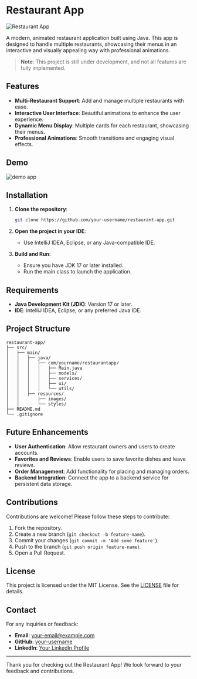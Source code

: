 # Restaurant App

![Restaurant App](https://via.placeholder.com/1200x400?text=Restaurant+App+Logo)

A modern, animated restaurant application built using Java. This app is designed to handle multiple restaurants, showcasing their menus in an interactive and visually appealing way with professional animations. 

> **Note**: This project is still under development, and not all features are fully implemented.

## Features

- **Multi-Restaurant Support**: Add and manage multiple restaurants with ease.
- **Interactive User Interface**: Beautiful animations to enhance the user experience.
- **Dynamic Menu Display**: Multiple cards for each restaurant, showcasing their menus.
- **Professional Animations**: Smooth transitions and engaging visual effects.

## Demo

![demo app](https://github.com/user-attachments/assets/2af214ec-0b24-4d14-bdf6-dc06e2e8b824)


## Installation

1. **Clone the repository**:
   ```bash
   git clone https://github.com/your-username/restaurant-app.git
   ```

2. **Open the project in your IDE**:
   - Use IntelliJ IDEA, Eclipse, or any Java-compatible IDE.

3. **Build and Run**:
   - Ensure you have JDK 17 or later installed.
   - Run the main class to launch the application.

## Requirements

- **Java Development Kit (JDK)**: Version 17 or later.
- **IDE**: IntelliJ IDEA, Eclipse, or any preferred Java IDE.

## Project Structure

```
restaurant-app/
├── src/
│   ├── main/
│   │   ├── java/
│   │   │   ├── com/yourname/restaurantapp/
│   │   │   │   ├── Main.java
│   │   │   │   ├── models/
│   │   │   │   ├── services/
│   │   │   │   ├── ui/
│   │   │   │   └── utils/
│   │   ├── resources/
│   │       ├── images/
│   │       └── styles/
├── README.md
└── .gitignore
```

## Future Enhancements

- **User Authentication**: Allow restaurant owners and users to create accounts.
- **Favorites and Reviews**: Enable users to save favorite dishes and leave reviews.
- **Order Management**: Add functionality for placing and managing orders.
- **Backend Integration**: Connect the app to a backend service for persistent data storage.

## Contributions

Contributions are welcome! Please follow these steps to contribute:

1. Fork the repository.
2. Create a new branch (`git checkout -b feature-name`).
3. Commit your changes (`git commit -m 'Add some feature'`).
4. Push to the branch (`git push origin feature-name`).
5. Open a Pull Request.

## License

This project is licensed under the MIT License. See the [LICENSE](LICENSE) file for details.

## Contact

For any inquiries or feedback:

- **Email**: your-email@example.com
- **GitHub**: [your-username](https://github.com/your-username)
- **LinkedIn**: [Your LinkedIn Profile](https://linkedin.com/in/your-profile)

---

Thank you for checking out the Restaurant App! We look forward to your feedback and contributions.

